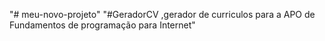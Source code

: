 "# meu-novo-projeto" 
"#GeradorCV ,gerador de curriculos para a APO de Fundamentos de programação para Internet"
